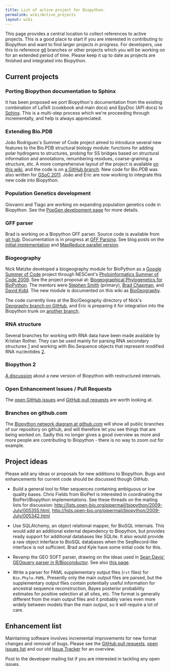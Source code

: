 ```yaml
---
title: List of active project for Biopython.
permalink: wiki/Active_projects
layout: wiki
---
```


This page provides a central location to collect references to active
projects. This is a good place to start if you are interested in
contributing to Biopython and want to find larger projects in progress.
For developers, use this to reference [git](Git "wikilink") branches or
other projects which you will be working on for an extended period of
time. Please keep it up to date as projects are finished and integrated
into Biopython.

Current projects
----------------

### Porting Biopython documentation to Sphinx

It has been proposed we port Biopython's documentation from the existing
combination of LaTeX (cookbook and main docs) and EpyDoc (API docs) to
[Sphinx](http://sphinx.pocoo.org/). This is a multi-step process which
we're proceeding through incrementally, and help is always appreciated.

### Extending Bio.PDB

João Rodrigues's Summer of Code project aimed to introduce several new
features to the Bio.PDB structural biology module: functions for adding
polar hydrogens to structures, probing for SS bridges based on
structural information and annotations, renumbering residues,
coarse-graining a structure, etc. A more comprehensive layout of the
project is available [on this wiki](GSOC2010_Joao "wikilink"), and the
code is on [a GitHub
branch](http://github.com/JoaoRodrigues/biopython/tree/GSOC2010). New
code for Bio.PDB was also written for [GSoC
2011](Google_Summer_of_Code "wikilink"). João and Eric are now working
to integrate this new code into Biopython.

### Population Genetics development

Giovanni and Tiago are working on expanding population genetics code in
Biopython. See the [PopGen development page](PopGen_dev "wikilink") for
more details.

### GFF parser

Brad is working on a Biopython GFF parser. Source code is available from
[git hub](http://github.com/chapmanb/bcbb/tree/master/gff).
Documentation is in progress at [GFF Parsing](GFF_Parsing "wikilink").
See blog posts on the [initial
implementation](http://bcbio.wordpress.com/2009/03/08/initial-gff-parser-for-biopython/)
and [MapReduce parallel
version](http://bcbio.wordpress.com/2009/03/22/mapreduce-implementation-of-gff-parsing-for-biopython/).

### Biogeography

Nick Matzke developed a biogeography module for BioPython as a [Google
Summer of Code](Google_Summer_of_Code "wikilink") project through
NESCent's [Phyloinformatics Summer of Code
2009](https://www.nescent.org/wg_phyloinformatics/Phyloinformatics_Summer_of_Code_2009).
See the project proposal at: [Biogeographical Phylogenetics for
BioPython](http://socghop.appspot.com/student_project/show/google/gsoc2009/nescent/t124022798250).
The mentors were [Stephen Smith](http://blackrim.org/) (primary), [Brad
Chapman](http://bcbio.wordpress.com/), and [David
Kidd](https://www.nescent.org/science/awards_summary.php-id=59.html). The new module is documented on this
wiki as [BioGeography](BioGeography "wikilink").

The code currently lives at the Bio/Geography directory of Nick's
[Geography branch on
GitHub](http://github.com/nmatzke/biopython/tree/Geography), and Eric is
preparing it for integration into the Biopython trunk on [another
branch](http://github.com/etal/biopython/tree/geography).

### RNA structure

Several branches for working with RNA data have been made available by
Kristian Rother. They can be used mainly for parsing RNA secondary
structures [1](http://github.com/krother/biopython/tree/rna) and working
with Bio.Sequence objects that represent modified RNA nucleotides
[2](http://github.com/krother/biopython/tree/rna_alphabet).


### Biopython 2

[A discussion](Biopython2 "wikilink") about a new version of Biopython with restructured
internals.

### Open Enhancement Issues / Pull Requests

The [open GitHub issues](https://github.com/biopython/biopython/issues)
and [GitHub pull requests](https://github.com/biopython/biopython/pulls)
are worth looking at.

### Branches on github.com

The [Biopython network diagram at
github.com](http://github.com/biopython/biopython/network) will show all
public branches of our repository on github, and will therefore let you
see things that are being worked on. Sadly this no longer gives a good
overview as more and more people are contributing to Biopython - there
is no way to zoom out for example.

Project ideas
-------------

Please add any ideas or proposals for new additions to Biopython. Bugs
and enhancements for current code should be discussed though GitHub.

-   Build a general tool to filter sequences containing ambiguous or low
    quality bases. Chris Fields from BioPerl is interested in
    coordinating the BioPerl/Biopython implementations. See these
    threads on the mailing lists for discussion:
    <http://lists.open-bio.org/pipermail/biopython/2009-July/005355.html>,
    <http://lists.open-bio.org/pipermail/biopython/2009-July/005342.html>

<!-- -->

-   Use SQLAlchemy, an object relational mapper, for BioSQL internals.
    This would add an additional external dependency to Biopython, but
    provides ready support for additional databases like SQLite. It also
    would provide a raw object interface to BioSQL databases when the
    SeqRecord-like interface is not sufficient. Brad and Kyle have some
    initial code for this.

<!-- -->

-   Revamp the GEO SOFT parser, drawing on the ideas used in [Sean
    Davis' GEOquery parser in
    R/Bioconductor](http://www.bioconductor.org/packages/bioc/html/GEOquery.html).
    See also [this page](http://www.warwick.ac.uk/go/peter_cock/r/geo/).
    
<!-- -->

-   Write a parser for PAML supplementary output files (`rst` files) for 
    `Bio.Phylo.PAML`. Presently only the main output files are parsed, but
    the supplementary output files contain potentially useful information
    for ancestral sequence reconstruction, Bayes posterior probability 
    estimates for positive selection at all sites, etc. The format is 
    generally different from the main output files and it probably varies
    even more widely between models than the main output, so it will
    require a lot of care.

Enhancement list
----------------

Maintaining software involves incremental improvements for new format
changes and removal of bugs. Please see the [GitHub pull
requests](https://github.com/biopython/biopython/pulls), [open issues
list](https://github.com/biopython/biopython/issues?state=open) and our
old [Issue Tracker](http://redmine.open-bio.org/projects/biopython) for
an overview.

Post to the developer mailing list if you are interested in tackling any
open issues.
